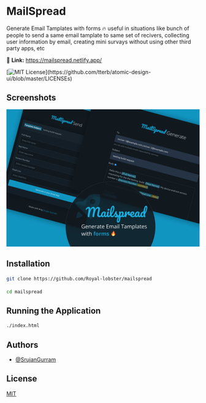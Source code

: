 # MailSpread

Generate Email Tamplates with forms 🔥 useful in situations like bunch of people to send a same email tamplate to same set of recivers, collecting user information by email, creating mini survays without using other third party apps, etc

🔗 **Link:** https://mailspread.netlify.app/

[![MIT License](https://img.shields.io/apm/l/atomic-design-ui.svg?)](https://github.com/tterb/atomic-design-ui/blob/master/LICENSEs)
## Screenshots

<center>
<img src="./imgs/screenshot.png"/>
</center>
  
## Installation

```bash
git clone https://github.com/Royal-lobster/mailspread

cd mailspread

```
## Running the Application

```bash
./index.html
```
    
## Authors

- [@SrujanGurram](https://www.github.com/royal-lobster)

  
## License

[MIT](https://choosealicense.com/licenses/mit/)

  
